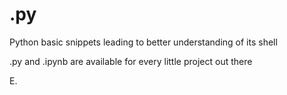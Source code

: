 # .py

Python basic snippets leading to better understanding of its shell

.py and .ipynb are available for every little project out there

E.
